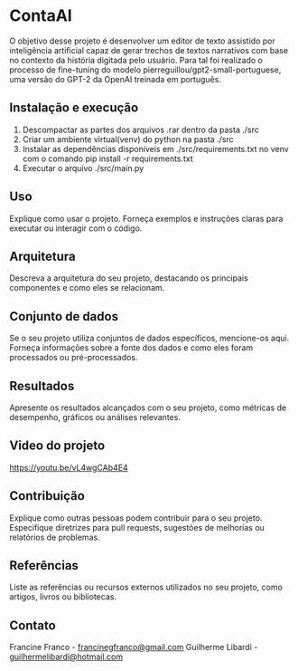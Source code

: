 # ContaAI

O objetivo desse projeto é desenvolver um editor de texto assistido por inteligência artificial capaz de gerar trechos de textos narrativos com base no contexto da história digitada pelo usuário. Para tal foi realizado o processo de fine-tuning do modelo pierreguillou/gpt2-small-portuguese, uma versão do GPT-2 da OpenAI treinada em português.

## Instalação e execução

1. Descompactar as partes dos arquivos .rar dentro da pasta ./src
2. Criar um ambiente virtual(venv) do python na pasta ./src
3. Instalar as dependências disponíveis em ./src/requirements.txt no venv com o comando pip install -r requirements.txt
4. Executar o arquivo ./src/main.py

## Uso

Explique como usar o projeto. Forneça exemplos e instruções claras para executar ou interagir com o código.

## Arquitetura

Descreva a arquitetura do seu projeto, destacando os principais componentes e como eles se relacionam.

## Conjunto de dados

Se o seu projeto utiliza conjuntos de dados específicos, mencione-os aqui. Forneça informações sobre a fonte dos dados e como eles foram processados ou pré-processados.

## Resultados

Apresente os resultados alcançados com o seu projeto, como métricas de desempenho, gráficos ou análises relevantes.

## Video do projeto
https://youtu.be/vL4wgCAb4E4 

## Contribuição

Explique como outras pessoas podem contribuir para o seu projeto. Especifique diretrizes para pull requests, sugestões de melhorias ou relatórios de problemas.

## Referências

Liste as referências ou recursos externos utilizados no seu projeto, como artigos, livros ou bibliotecas.

## Contato

Francine Franco - francinegfranco@gmail.com
Guilherme Libardi - guilhermelibardi@hotmail.com
